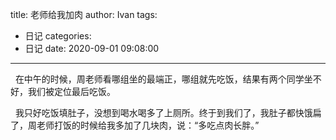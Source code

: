 title: 老师给我加肉
author: Ivan
tags:
  - 日记
categories:
  - 日记
date: 2020-09-01 09:08:00
---
&nbsp;&nbsp;在中午的时候，周老师看哪组坐的最端正，哪组就先吃饭，结果有两个同学坐不好，我们被定位最后吃饭。

&nbsp;&nbsp;我只好吃饭填肚子，没想到喝水喝多了上厕所。终于到我们了，我肚子都快饿扁了，周老师打饭的时候给我多加了几块肉，说：“多吃点肉长胖。”